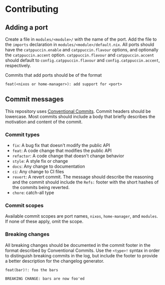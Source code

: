 # Contributing

## Adding a port

Create a file in `modules/<module>/` with the name of the port. Add the file to the
`imports` declaration in `modules/<module>/default.nix`. All ports should have the
`catppuccin.enable` and `catppuccin.flavour` options, and optionally the
`catppuccin.accent` option. `catppuccin.flavour` and `catppuccin.accent` should
default to `config.catppuccin.flavour` and `config.catppuccin.accent`, respectively.

<!-- This loooks the best with the changelog generator. -->
Commits that add ports should be of the format

```
feat(<nixos or home-manager>): add support for <port>
```

## Commit messages

This repository uses [Conventional Commits](https://conventionalcommits.org).
Commit headers should be lowercase. Most commits should include a body that briefly
describes the motivation and content of the commit.

### Commit types

- `fix`: A bug fix that doesn't modify the public API
- `feat`: A code change that modifies the public API
- `refactor`: A code change that doesn't change behavior
- `style`: A style fix or change
- `docs`: Any change to documentation
- `ci`: Any change to CI files
- `revert`: A revert commit. The message should describe the reasoning and the
  commit should include the `Refs:` footer with the short hashes of the commits
  being reverted.
- `chore`: catch-all type

### Commit scopes

Available commit scopes are port names, `nixos`, `home-manager`, and `modules`. If
none of these apply, omit the scope.

### Breaking changes

All breaking changes should be documented in the commit footer in the format
described by Conventional Commits. Use the `<type>!` syntax in order to distinguish
breaking commits in the log, but include the footer to provide a better description
for the changelog generator.

```
feat(bar)!: foo the bars

BREAKING CHANGE: bars are now foo'ed
```

